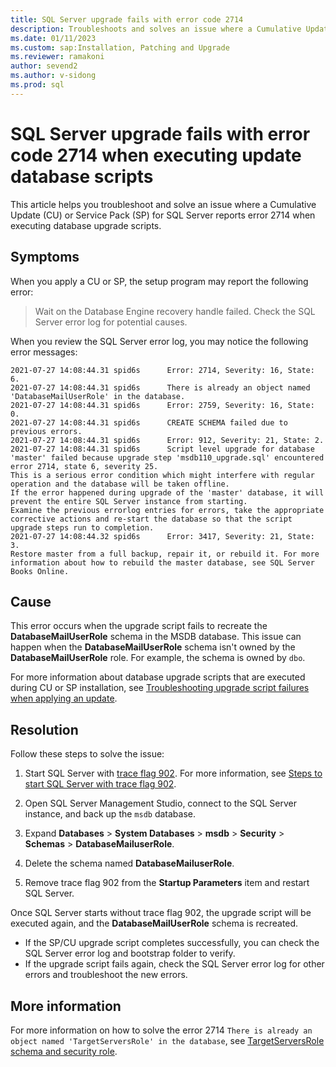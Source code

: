 ```yaml
---
title: SQL Server upgrade fails with error code 2714
description: Troubleshoots and solves an issue where a Cumulative Update or Service Pack for SQL Server reports error 2714 when executing database upgrade scripts.
ms.date: 01/11/2023
ms.custom: sap:Installation, Patching and Upgrade
ms.reviewer: ramakoni
author: sevend2
ms.author: v-sidong
ms.prod: sql
---
```


# SQL Server upgrade fails with error code 2714 when executing update database scripts

This article helps you troubleshoot and solve an issue where a Cumulative Update (CU) or Service Pack (SP) for SQL Server reports error 2714 when executing database upgrade scripts.

## Symptoms

When you apply a CU or SP, the setup program may report the following error:  

> Wait on the Database Engine recovery handle failed. Check the SQL Server error log for potential causes.  

When you review the SQL Server error log, you may notice the following error messages:

```Output
2021-07-27 14:08:44.31 spid6s      Error: 2714, Severity: 16, State: 6.
2021-07-27 14:08:44.31 spid6s      There is already an object named 'DatabaseMailUserRole' in the database.
2021-07-27 14:08:44.31 spid6s      Error: 2759, Severity: 16, State: 0.
2021-07-27 14:08:44.31 spid6s      CREATE SCHEMA failed due to previous errors.
2021-07-27 14:08:44.31 spid6s      Error: 912, Severity: 21, State: 2.
2021-07-27 14:08:44.31 spid6s      Script level upgrade for database 'master' failed because upgrade step 'msdb110_upgrade.sql' encountered error 2714, state 6, severity 25. 
This is a serious error condition which might interfere with regular operation and the database will be taken offline.
If the error happened during upgrade of the 'master' database, it will prevent the entire SQL Server instance from starting.
Examine the previous errorlog entries for errors, take the appropriate corrective actions and re-start the database so that the script upgrade steps run to completion.
2021-07-27 14:08:44.32 spid6s      Error: 3417, Severity: 21, State: 3.
Restore master from a full backup, repair it, or rebuild it. For more information about how to rebuild the master database, see SQL Server Books Online.
```

## Cause

This error occurs when the upgrade script fails to recreate the **DatabaseMailUserRole** schema in the MSDB database. This issue can happen when the **DatabaseMailUserRole** schema isn't owned by the **DatabaseMailUserRole** role. For example, the schema is owned by `dbo`.  

For more information about database upgrade scripts that are executed during CU or SP installation, see [Troubleshooting upgrade script failures when applying an update](troubleshoot-upgrade-script-failures-apply-update.md).

## Resolution

Follow these steps to solve the issue:

1. Start SQL Server with [trace flag 902](/sql/t-sql/database-console-commands/dbcc-traceon-trace-flags-transact-sql#tf902). For more information, see [Steps to start SQL Server with trace flag 902](/sql/relational-databases/errors-events/mssqlserver-912-database-engine-error#steps-to-start--with-trace-flag-902).

1. Open SQL Server Management Studio, connect to the SQL Server instance, and back up the `msdb` database.

1. Expand **Databases** > **System Databases** > **msdb** > **Security** > **Schemas** > **DatabaseMailuserRole**.  

1. Delete the schema named **DatabaseMailuserRole**.  

1. Remove trace flag 902 from the **Startup Parameters** item and restart SQL Server.

Once SQL Server starts without trace flag 902, the upgrade script will be executed again, and the **DatabaseMailUserRole** schema is recreated.

- If the SP/CU upgrade script completes successfully, you can check the SQL Server error log and bootstrap folder to verify.
- If the upgrade script fails again, check the SQL Server error log for other errors and troubleshoot the new errors.

## More information

For more information on how to solve the error 2714 `There is already an object named 'TargetServersRole' in the database`, see [TargetServersRole schema and security role](sqlserver-patching-issues.md#targetserversrole-schema-and-security-role).
